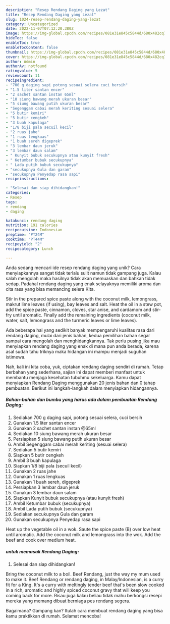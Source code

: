 ```yaml
---
description: "Resep Rendang Daging yang Lezat"
title: "Resep Rendang Daging yang Lezat"
slug: 1024-resep-rendang-daging-yang-lezat
category: Uncategorized
date: 2022-11-07T07:12:20.380Z
image: https://img-global.cpcdn.com/recipes/081e31e845c5844d/680x482cq70/rendang-daging-foto-resep-utama.jpg
hideToc: false
enableToc: true
enableTocContent: false
thumbnail: https://img-global.cpcdn.com/recipes/081e31e845c5844d/680x482cq70/rendang-daging-foto-resep-utama.jpg
cover: https://img-global.cpcdn.com/recipes/081e31e845c5844d/680x482cq70/rendang-daging-foto-resep-utama.jpg
author: Admin
authorAv: notfound
ratingvalue: 5
reviewcount: 11
recipeingredient:
- "700 g daging sapi potong sesuai selera cuci bersih"
- "1.5 liter santan encer"
- "2 sachet santan instan 65ml"
- "10 siung bawang merah ukuran besar"
- "5 siung bawang putih ukuran besar"
- "Segenggam cabai merah keriting sesuai selera"
- "5 butir kemiri"
- "5 butir cengkeh"
- "3 buah kapulaga"
- "1/8 biji pala secuil kecil"
- "2 ruas jahe"
- "1 ruas lengkuas"
- "1 buah sereh digeprek"
- "3 lembar daun jeruk"
- "3 lembar daun salam"
- " Kunyit bubuk secukupnya atau kunyit fresh"
- " Ketumbar bubuk secukupnya"
- " Lada putih bubuk secukupnya"
- "secukupnya Gula dan garam"
- "secukupnya Penyedap rasa sapi"
recipeinstructions:

- "Selesai dan siap dihidangkan!"
categories:
- Resep
tags:
- rendang
- daging

katakunci: rendang daging 
nutrition: 191 calories
recipecuisine: Indonesian
preptime: "PT24M"
cooktime: "PT44M"
recipeyield: "2"
recipecategory: Lunch

---
```





Anda sedang mencari ide resep rendang daging yang unik? Cara menyiapkannya sangat tidak terlalu sulit namun tidak gampang juga. Kalau salah mengolah maka hasilnya tidak akan memuaskan dan bahkan tidak sedap. Padahal rendang daging yang enak selayaknya memiliki aroma dan cita rasa yang bisa memancing selera Kita.





Stir in the prepared spice paste along with the coconut milk, lemongrass, makrut lime leaves (if using), bay leaves and salt. Heat the oil in a stew pot, add the spice paste, cinnamon, cloves, star anise, and cardamom and stir-fry until aromatic. Finally add the remaining ingredients (coconut milk, water, salt, lemongrass and the turmeric leaves or lime leaves).

Ada beberapa hal yang sedikit banyak mempengaruhi kualitas rasa dari rendang daging, mulai dari jenis bahan, kedua pemilihan bahan segar sampai cara mengolah dan menghidangkannya. Tak perlu pusing jika mau menyiapkan rendang daging yang enak di mana pun anda berada, karena asal sudah tahu triknya maka hidangan ini mampu menjadi suguhan istimewa.






Nah, kali ini kita coba, yuk, ciptakan rendang daging sendiri di rumah. Tetap berbahan yang sederhana, sajian ini dapat memberi manfaat untuk membantu menjaga kesehatan tubuhmu sekeluarga. Kamu dapat menyiapkan Rendang Daging menggunakan 20 jenis bahan dan 0 tahap pembuatan. Berikut ini langkah-langkah dalam menyiapkan hidangannya.

<!--inarticleads1-->

##### Bahan-bahan dan bumbu yang harus ada dalam pembuatan Rendang Daging:

1. Sediakan 700 g daging sapi, potong sesuai selera, cuci bersih
1. Gunakan 1.5 liter santan encer
1. Gunakan 2 sachet santan instan @65ml
1. Sediakan 10 siung bawang merah ukuran besar
1. Persiapkan 5 siung bawang putih ukuran besar
1. Ambil Segenggam cabai merah keriting (sesuai selera)
1. Sediakan 5 butir kemiri
1. Siapkan 5 butir cengkeh
1. Ambil 3 buah kapulaga
1. Siapkan 1/8 biji pala (secuil kecil)
1. Gunakan 2 ruas jahe
1. Gunakan 1 ruas lengkuas
1. Gunakan 1 buah sereh, digeprek
1. Persiapkan 3 lembar daun jeruk
1. Gunakan 3 lembar daun salam
1. Siapkan  Kunyit bubuk secukupnya (atau kunyit fresh)
1. Ambil  Ketumbar bubuk (secukupnya)
1. Ambil  Lada putih bubuk (secukupnya)
1. Sediakan secukupnya Gula dan garam
1. Gunakan secukupnya Penyedap rasa sapi


Heat up the vegetable oil in a wok. Saute the spice paste (B) over low heat until aromatic. Add the coconut milk and lemongrass into the wok. Add the beef and cook over medium heat. 

<!--inarticleads2-->

#####  untuk memasak Rendang Daging:


1. Selesai dan siap dihidangkan!

Bring the coconut milk to a boil. Beef Rendang, just the way my mum used to make it. Beef Rendang or rendang daging, in Malay/Indonesian, is a curry fit for a King. It&#39;s a curry with meltingly tender beef that&#39;s been slow cooked in a rich, aromatic and highly spiced coconut gravy that will keep you coming back for more. Risau juga kalau beliau tidak mahu berkongsi resepi mereka yang memang dibuat berniaga pes rendang segera. 

Bagaimana? Gampang kan? Itulah cara membuat rendang daging yang bisa kamu praktikkan di rumah. Selamat mencoba!
